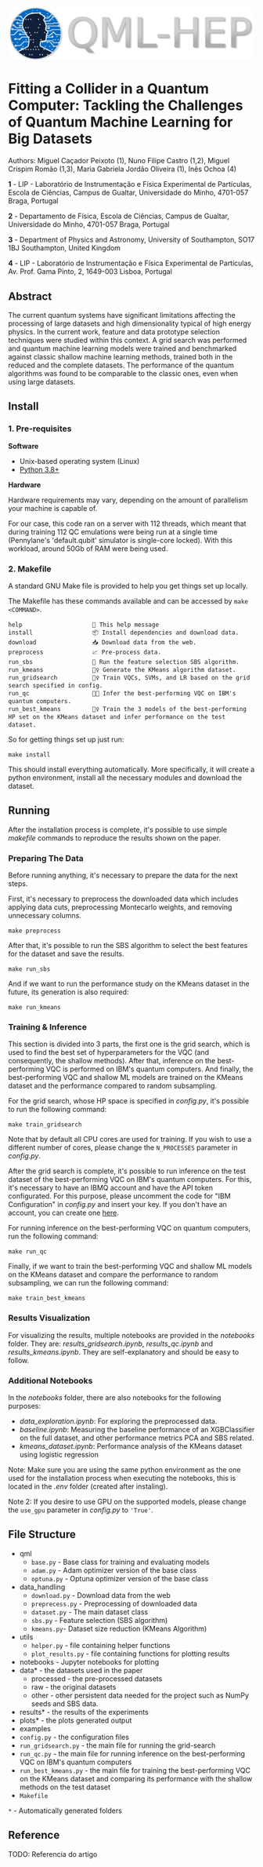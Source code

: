 <picture>
    <source media="(prefers-color-scheme: dark)" srcset=".media/qml-hep-white.png">
    <source media="(prefers-color-scheme: light)" srcset=".media/qml-hep-black.png">
    <img src=".media/qml-hep-white.png">
</picture>
  
# Fitting a Collider in a Quantum Computer: Tackling the Challenges of Quantum Machine Learning for Big Datasets

Authors:
Miguel Caçador Peixoto (1), Nuno Filipe Castro (1,2), Miguel Crispim Romão (1,3), Maria Gabriela Jordão Oliveira (1), Inês Ochoa (4)

**1** - LIP - Laboratório de Instrumentação e Física Experimental de Partículas, Escola de Ciências, Campus de Gualtar, Universidade do Minho, 
4701-057 Braga, Portugal
 
**2** - Departamento de Física, Escola de Ciências, Campus de Gualtar, Universidade do Minho, 
4701-057 Braga, Portugal

**3** - Department of Physics and Astronomy, University of Southampton,
SO17 1BJ Southampton, United Kingdom

**4** - LIP - Laboratório de Instrumentação e Física Experimental de Partículas, 
Av. Prof. Gama Pinto, 2, 1649-003 Lisboa, Portugal


## Abstract

The current quantum systems have significant limitations affecting the processing of large datasets and high dimensionality typical of high energy physics. In the current work, feature and data prototype selection techniques were studied within this context. A grid search was performed and quantum machine learning models were trained and benchmarked against classic shallow machine learning methods, trained both in the reduced and the complete datasets. The performance of the quantum algorithms was found to be comparable to the classic ones, even when using large datasets.

## Install


### 1. Pre-requisites

**Software**

- Unix-based operating system (Linux)
- [Python 3.8+](https://www.python.org/downloads/)

**Hardware**

Hardware requirements may vary, depending on the amount of parallelism your machine is capable of.

For our case, this code ran on a server with 112 threads, which meant that during training 112 QC emulations were being run at a single time (Pennylane's 'default.qubit' simulator is single-core locked). With this workload, around 50Gb of RAM were being used.

### 2. Makefile

A standard GNU Make file is provided to help you get things set up locally.

The Makefile has these commands available and can be accessed by ```make <COMMAND>```.

```text
help                	💬 This help message
install             	📦 Install dependencies and download data.
download            	📥 Download data from the web.
preprocess          	📈 Pre-process data.
run_sbs             	🏃 Run the feature selection SBS algorithm.
run_kmeans          	🏃‍♀️ Generate the KMeans algorithm dataset.
run_gridsearch      	🏋️‍♀️ Train VQCs, SVMs, and LR based on the grid search specified in config.
run_qc              	👨‍💻 Infer the best-performing VQC on IBM's quantum computers.
run_best_kmeans     	🏋️‍♀️ Train the 3 models of the best-performing HP set on the KMeans dataset and infer performance on the test dataset.
```

So for getting things set up just run:


```
make install
```

This should install everything automatically. More specifically, it will create a python environment, install all the necessary modules and download the dataset.  

## Running

After the installation process is complete, it's possible to use simple *makefile* commands to reproduce the results shown on the paper.

### Preparing The Data

Before running anything, it's necessary to prepare the data for the next steps.

First, it's necessary to preprocess the downloaded data which includes applying data cuts, preprocessing Montecarlo weights, and removing unnecessary columns.

```
make preprocess
```

After that, it's possible to run the SBS algorithm to select the best features for the dataset and save the results.


```
make run_sbs
```

And if we want to run the performance study on the KMeans dataset in the future, its generation is also required:

```
make run_kmeans
```

### Training & Inference

This section is divided into 3 parts, the first one is the grid search, which is used to find the best set of hyperparameters for the VQC (and consequently, the shallow methods). After that, inference on the best-performing VQC is performed on IBM's quantum computers. And finally, the best-performing VQC and shallow ML models are trained on the KMeans dataset and the performance compared to random subsampling.

For the grid search, whose HP space is specified in *config.py*, it's possible to run the following command:

```
make train_gridsearch
```

Note that by default all CPU cores are used for training. If you wish to use a different number of cores, please change the ```N_PROCESSES``` parameter in *config.py*.

After the grid search is complete, it's possible to run inference on the test dataset of the best-performing VQC on IBM's quantum computers. For this, it's necessary to have an IBMQ account and have the API token configurated. For this purpose, please uncomment the code for "IBM Configuration" in *config.py* and insert your key. If you don't have an account, you can create one [here](https://quantum-computing.ibm.com/).

For running inference on the best-performing VQC on quantum computers, run the following command:

```
make run_qc
```

Finally, if we want to train the best-performing VQC and shallow ML models on the KMeans dataset and compare the performance to random subsampling, we can run the following command:

```
make train_best_kmeans
```

### Results Visualization

For visualizing the results, multiple notebooks are provided in the *notebooks* folder. They are: *results_gridsearch.ipynb*, *results_qc.ipynb* and *results_kmeans.ipynb*. They are self-explanatory and should be easy to follow.

### Additional Notebooks

In the *notebooks* folder, there are also notebooks for the following purposes:
- *data_exploration.ipynb*: For exploring the preprocessed data.
- *baseline.ipynb*: Measuring the baseline performance of an XGBClassifier on the full dataset, and other performance metrics PCA and SBS related.
- *kmeans_dataset.ipynb*: Performance analysis of the KMeans dataset using logistic regression

Note: Make sure you are using the same python environment as the one used for the installation process when executing the notebooks, this is located in the *.env* folder (created after instaling).

Note 2: If you desire to use GPU on the supported models, please change the ```use_gpu``` parameter in *config.py* to ```'True'```.

## File Structure

- qml
    -  `base.py` - Base class for training and evaluating models
    -  `adam.py` - Adam optimizer version of the base class
    -  `optuna.py` - Optuna optimizer version of the base class
- data_handling
    -  `download.py` - Download data from the web
    -  `preprecess.py` - Preprocessing of downloaded data
    -  `dataset.py` - The main dataset class
    -  `sbs.py` - Feature selection (SBS algorithm)
    -  `kmeans.py`- Dataset size reduction (KMeans Algorithm)
- utils
    -  `helper.py` - file containing helper functions
    -  `plot_results.py` - file containing functions for plotting results
- notebooks - Jupyter notebooks for plotting
- data* - the datasets used in the paper
    - processed - the pre-processed datasets
    - raw - the original datasets
    - other - other persistent data needed for the project such as NumPy seeds and SBS data.
- results* - the results of the experiments
- plots* - the plots generated output
- examples
-  `config.py` - the configuration files
-  `run_gridsearch.py` - the main file for running the grid-search
-  `run_qc.py` - the main file for running inference on the best-performing VQC on IBM's quantum computers
-  `run_best_kmeans.py` - the main file for training the best-performing VQC on the KMeans dataset and comparing its performance with the shallow methods on the test dataset
-  `Makefile`

`*` - Automatically generated folders

  

## Reference

TODO: Referencia do artigo
